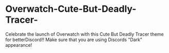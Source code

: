 # Overwatch-Cute-But-Deadly-Tracer-
Celebrate the launch of Overwatch with this Cute But Deadly Tracer theme for betterDiscord!!
Make sure that you are using Discords "Dark" appearance!
